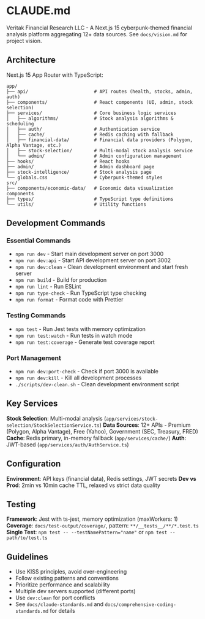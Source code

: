 # CLAUDE.md

Veritak Financial Research LLC - A Next.js 15 cyberpunk-themed financial analysis platform aggregating 12+ data sources. See `docs/vision.md` for project vision.

## Architecture

Next.js 15 App Router with TypeScript:

```
app/
├── api/                        # API routes (health, stocks, admin, auth)
├── components/                 # React components (UI, admin, stock selection)
├── services/                   # Core business logic services
│   ├── algorithms/             # Stock analysis algorithms & scheduling
│   ├── auth/                   # Authentication service
│   ├── cache/                  # Redis caching with fallback
│   ├── financial-data/         # Financial data providers (Polygon, Alpha Vantage, etc.)
│   ├── stock-selection/        # Multi-modal stock analysis service
│   └── admin/                  # Admin configuration management
├── hooks/                      # React hooks
├── admin/                      # Admin dashboard page
├── stock-intelligence/         # Stock analysis page
└── globals.css                 # Cyberpunk-themed styles
src/
├── components/economic-data/   # Economic data visualization components
├── types/                      # TypeScript type definitions
└── utils/                      # Utility functions
```

## Development Commands

### Essential Commands
- `npm run dev` - Start main development server on port 3000
- `npm run dev:api` - Start API development server on port 3002
- `npm run dev:clean` - Clean development environment and start fresh server
- `npm run build` - Build for production
- `npm run lint` - Run ESLint
- `npm run type-check` - Run TypeScript type checking
- `npm run format` - Format code with Prettier

### Testing Commands
- `npm test` - Run Jest tests with memory optimization
- `npm run test:watch` - Run tests in watch mode
- `npm run test:coverage` - Generate test coverage report

### Port Management
- `npm run dev:port-check` - Check if port 3000 is available
- `npm run dev:kill` - Kill all development processes
- `./scripts/dev-clean.sh` - Clean development environment script

## Key Services

**Stock Selection**: Multi-modal analysis (`app/services/stock-selection/StockSelectionService.ts`)
**Data Sources**: 12+ APIs - Premium (Polygon, Alpha Vantage), Free (Yahoo), Government (SEC, Treasury, FRED)
**Cache**: Redis primary, in-memory fallback (`app/services/cache/`)
**Auth**: JWT-based (`app/services/auth/AuthService.ts`)

## Configuration
**Environment**: API keys (financial data), Redis settings, JWT secrets
**Dev vs Prod**: 2min vs 10min cache TTL, relaxed vs strict data quality

## Testing
**Framework**: Jest with ts-jest, memory optimization (maxWorkers: 1)
**Coverage**: `docs/test-output/coverage/`, pattern: `**/__tests__/**/*.test.ts`
**Single Test**: `npm test -- --testNamePattern="name"` or `npm test -- path/to/test.ts`

## Guidelines
- Use KISS principles, avoid over-engineering
- Follow existing patterns and conventions
- Prioritize performance and scalability
- Multiple dev servers supported (different ports)
- Use `dev:clean` for port conflicts
- See `docs/claude-standards.md` and `docs/comprehensive-coding-standards.md` for details
